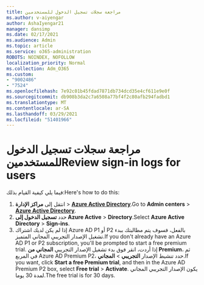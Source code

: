 ```yaml
---
title: مراجعة سجلات تسجيل الدخول للمستخدمين
ms.author: v-aiyengar
author: AshaIyengar21
manager: dansimp
ms.date: 02/17/2021
ms.audience: Admin
ms.topic: article
ms.service: o365-administration
ROBOTS: NOINDEX, NOFOLLOW
localization_priority: Normal
ms.collection: Adm_O365
ms.custom:
- "9002486"
- "7524"
ms.openlocfilehash: 7e92c01b45fdad7871db734dcd35e4cf611e9e0f
ms.sourcegitcommit: db908b3da2c7a6508a77bf4f2c80afb294fadbd1
ms.translationtype: MT
ms.contentlocale: ar-SA
ms.lasthandoff: 03/29/2021
ms.locfileid: "51401966"
---
```

# <a name="review-sign-in-logs-for-users"></a><span data-ttu-id="5ca00-102">مراجعة سجلات تسجيل الدخول للمستخدمين</span><span class="sxs-lookup"><span data-stu-id="5ca00-102">Review sign-in logs for users</span></span>

<span data-ttu-id="5ca00-103">فيما يلي كيفية القيام بذلك:</span><span class="sxs-lookup"><span data-stu-id="5ca00-103">Here's how to do this:</span></span>

1. <span data-ttu-id="5ca00-104">انتقل إلى **مراكز الإدارة**  >  **[Azure Active Directory](https://go.microsoft.com/fwlink/p/?linkid=2067268)**.</span><span class="sxs-lookup"><span data-stu-id="5ca00-104">Go to **Admin centers** > **[Azure Active Directory](https://go.microsoft.com/fwlink/p/?linkid=2067268)**.</span></span>
1. <span data-ttu-id="5ca00-105">حدد **تسجيل الدخول إلى Azure Active**  >  **Directory**.</span><span class="sxs-lookup"><span data-stu-id="5ca00-105">Select **Azure Active Directory** > **Sign-ins**.</span></span>
1. <span data-ttu-id="5ca00-106">إذا لم يكن لديك اشتراك Azure AD P1 أو P2 بالفعل، فسوف يتم مطالبتك ببدء تشغيل الإصدار التجريبي المجاني المتميز.</span><span class="sxs-lookup"><span data-stu-id="5ca00-106">If you don't already have an Azure AD P1 or P2 subscription, you'll be prompted to start a free premium trial.</span></span> <span data-ttu-id="5ca00-107">إذا أردت، انقر فوق بدء تشغيل الإصدار التجريبي **المجاني من Premium**، ثم في المربع Azure AD Premium P2، حدد تنشيط الإصدار **التجريبي**  >  **المجاني**.</span><span class="sxs-lookup"><span data-stu-id="5ca00-107">If you want, click **Start a free Premium trial**, and then in the Azure AD Premium P2 box, select **Free trial** > **Activate**.</span></span> <span data-ttu-id="5ca00-108">يكون الإصدار التجريبي المجاني لمدة 30 يوما.</span><span class="sxs-lookup"><span data-stu-id="5ca00-108">The free trial is for 30 days.</span></span>